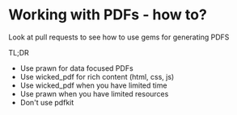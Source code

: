 # Working with PDFs - how to?

Look at pull requests to see how to use gems for generating PDFS

TL;DR
* Use prawn for data focused PDFs
* Use wicked_pdf for rich content (html, css, js)
* Use wicked_pdf when you have limited time
* Use prawn when you have limited resources
* Don't use pdfkit
